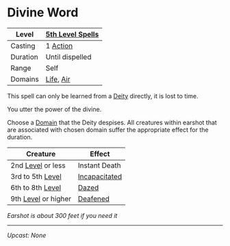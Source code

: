 # Divine Word

| Level    | [5th Level Spells](5th%20Level%20Spells.md)                                |
| -------- | -------------------------------------------------------------------------- |
| Casting  | 1 [Action](../../../../Game%20Procedures/Core%20Procedures/Action.md)      |
| Duration | Until dispelled                                                            |
| Range    | Self                                                                       |
| Domains  | [Life](../../Spell%20Domains/Life.md), [Air](../../Spell%20Domains/Air.md) |

This spell can only be learned from a [Deity](../../../Deities.md) directly, it is lost to time.

You utter the power of the divine.

Choose a [Domain](../../Spell%20Domains/{Spell%20Domains}.md) that the Deity despises. All creatures within earshot that are associated with chosen domain suffer the appropriate effect for the duration.

| Creature                                                                             | Effect                                                                     |
| ------------------------------------------------------------------------------------ | -------------------------------------------------------------------------- |
| 2nd [Level](../../../../Player%20Characters/Derived%20Statistics/Level.md) or less   | Instant Death                                                              |
| 3rd to 5th [Level](../../../../Player%20Characters/Derived%20Statistics/Level.md)    | [Incapacitated](../../../../Game%20Procedures/Conditions/Incapacitated.md) |
| 6th to 8th [Level](../../../../Player%20Characters/Derived%20Statistics/Level.md)    | [Dazed](../../../../Game%20Procedures/Conditions/Dazed.md)                 |
| 9th [Level](../../../../Player%20Characters/Derived%20Statistics/Level.md) or higher | [Deafened](../../../../Game%20Procedures/Conditions/Deafened.md)           |

*Earshot is about 300 feet if you need it*

---
*Upcast: None*
